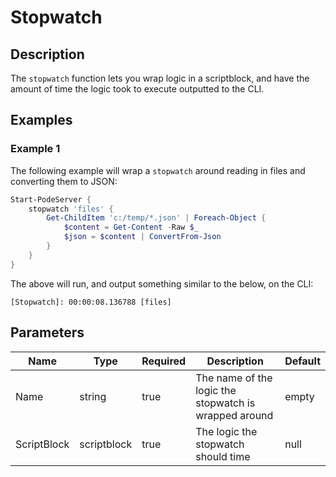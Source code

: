 # Stopwatch

## Description

The `stopwatch` function lets you wrap logic in a scriptblock, and have the amount of time the logic took to execute outputted to the CLI.

## Examples

### Example 1

The following example will wrap a `stopwatch` around reading in files and converting them to JSON:

```powershell
Start-PodeServer {
    stopwatch 'files' {
        Get-ChildItem 'c:/temp/*.json' | Foreach-Object {
            $content = Get-Content -Raw $_
            $json = $content | ConvertFrom-Json
        }
    }
}
```

The above will run, and output something similar to the below, on the CLI:

```
[Stopwatch]: 00:00:08.136788 [files]
```

## Parameters

| Name | Type | Required | Description | Default |
| ---- | ---- | -------- | ----------- | ------- |
| Name | string | true | The name of the logic the stopwatch is wrapped around | empty |
| ScriptBlock | scriptblock | true | The logic the stopwatch should time | null |
